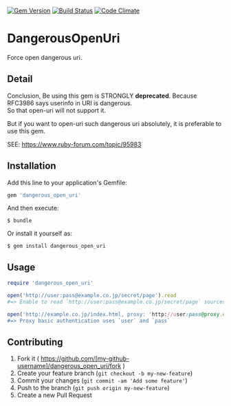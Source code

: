 [![Gem Version](https://badge.fury.io/rb/dangerous_open_uri.svg)](http://badge.fury.io/rb/dangerous_open_uri)
[![Build Status](https://travis-ci.org/mgi166/dangerous_open_uri.svg?branch=master)](https://travis-ci.org/mgi166/dangerous_open_uri)
[![Code Climate](https://codeclimate.com/github/mgi166/dangerous_open_uri/badges/gpa.svg)](https://codeclimate.com/github/mgi166/dangerous_open_uri)

# DangerousOpenUri

Force open dangerous uri.

## Detail

Conclusion, Be using this gem is STRONGLY **deprecated**. Because RFC3986 says userinfo in URI is dangerous.  
So that open-uri will not support it.  

But if you want to open-uri such dangerous uri absolutely, it is preferable to use this gem.  

SEE: https://www.ruby-forum.com/topic/95983

## Installation

Add this line to your application's Gemfile:

```ruby
gem 'dangerous_open_uri'
```

And then execute:

    $ bundle

Or install it yourself as:

    $ gem install dangerous_open_uri

## Usage

```ruby
require 'dangerous_open_uri'

open('http://user:pass@example.co.jp/secret/page').read
#=> Enable to read `http://user:pass@example.co.jp/secret/page` sources

open('http://example.co.jp/index.html, proxy: 'http://user:pass@proxy.example.com')
#=> Proxy basic authentication uses `user` and `pass`
```

## Contributing

1. Fork it ( https://github.com/[my-github-username]/dangerous_open_uri/fork )
2. Create your feature branch (`git checkout -b my-new-feature`)
3. Commit your changes (`git commit -am 'Add some feature'`)
4. Push to the branch (`git push origin my-new-feature`)
5. Create a new Pull Request
